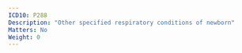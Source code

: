 ```yaml
---
ICD10: P288
Description: "Other specified respiratory conditions of newborn"
Matters: No
Weight: 0
---
```

